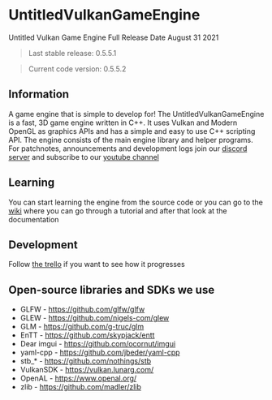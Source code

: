 # UntitledVulkanGameEngine
Untitled Vulkan Game Engine Full Release Date August 31 2021
> Last stable release: 0.5.5.1

> Current code version: 0.5.5.2
## Information
A game engine that is simple to develop for! The UntitledVulkanGameEngine is a fast, 3D game engine written in C++. It uses Vulkan and Modern OpenGL as graphics APIs and has a simple and easy to use C++ scripting API. The engine consists of the main engine library and helper programs. For patchnotes, announcements and development logs join our [discord server](https://discord.gg/4TAwNSx) and subscribe to our [youtube channel](https://www.youtube.com/channel/UCWKEvueStyfeMGnkvVJuGxQ)
## Learning
You can start learning the engine from the source code or you can go to the [wiki](https://github.com/MadLadSquad/UntitledVulkanGameEngine/wiki) where you can go through a tutorial and after that look at the documentation
## Development
Follow [the trello](https://trello.com/b/0upjsxT0/untitledvukangameengine2) if you want to see how it progresses 
## Open-source libraries and SDKs we use
- GLFW - https://github.com/glfw/glfw
- GLEW - https://github.com/nigels-com/glew
- GLM - https://github.com/g-truc/glm
- EnTT - https://github.com/skypjack/entt
- Dear imgui - https://github.com/ocornut/imgui
- yaml-cpp - https://github.com/jbeder/yaml-cpp
- stb_* - https://github.com/nothings/stb
- VulkanSDK - https://vulkan.lunarg.com/
- OpenAL - https://www.openal.org/
- zlib - https://github.com/madler/zlib

